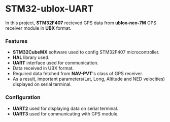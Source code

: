 # STM32-ublox-UART
In this project, **STM32F407** recieved GPS data from **ublox-neo-7M** GPS receiver module in **UBX** format.

### Features
* **STM32CubeMX** software used to config STM32F407 microcontroller.
* **HAL** library used.
* **UART** interface used for communication.
* Data received in UBX format.
* Required data fetched from **NAV-PVT**'s class of GPS receiver.
* As a result, important parameters(Lat, Long, Altitude and NED velocities) displayed on serial terminal. 

### Configuration
* **UART2** used for displaying data on serial terminal.
* **UART3** used for communicating with GPS module.

